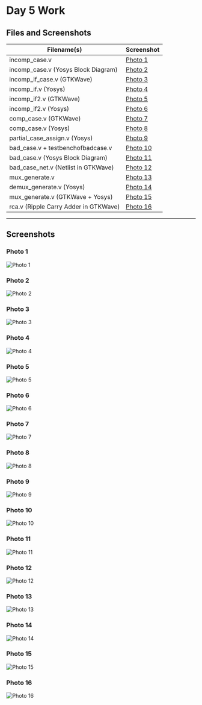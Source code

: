 # Day 5 Work

## Files and Screenshots

| Filename(s)                                 | Screenshot |
|---------------------------------------------|------------|
| incomp_case.v                            | [Photo 1](#photo-1) |
| incomp_case.v (Yosys Block Diagram)      | [Photo 2](#photo-2) |
| incomp_if_case.v (GTKWave)            | [Photo 3](#photo-3) |
| incomp_if.v (Yosys)                  | [Photo 4](#photo-4) |
| incomp_if2.v (GTKWave)               | [Photo 5](#photo-5) |
| incomp_if2.v (Yosys)                 | [Photo 6](#photo-6) |
| comp_case.v (GTKWave)                    | [Photo 7](#photo-7) |
| comp_case.v (Yosys)                      | [Photo 8](#photo-8) |
| partial_case_assign.v (Yosys)               | [Photo 9](#photo-9) |
| bad_case.v + testbenchofbadcase.v            | [Photo 10](#photo-10) |
| bad_case.v (Yosys Block Diagram)               | [Photo 11](#photo-11) |
| bad_case_net.v (Netlist in GTKWave)                | [Photo 12](#photo-12) |
| mux_generate.v                             | [Photo 13](#photo-13) |
| demux_generate.v (Yosys)                   | [Photo 14](#photo-14) |
| mux_generate.v (GTKWave + Yosys)           | [Photo 15](#photo-15) |
| rca.v (Ripple Carry Adder in GTKWave)       | [Photo 16](#photo-16) |

---

## Screenshots

### Photo 1
![Photo 1](https://github.com/Dhiraj4-alt/vsd_RISC_V_week1/blob/day5_Labs/Screenshot_2025-09-27_13-06-41.png)

### Photo 2
![Photo 2](https://github.com/Dhiraj4-alt/vsd_RISC_V_week1/blob/day5_Labs/Screenshot_2025-09-27_13-12-01.png)

### Photo 3
![Photo 3](https://github.com/Dhiraj4-alt/vsd_RISC_V_week1/blob/day5_Labs/Screenshot_2025-09-27_13-37-03.png)

### Photo 4
![Photo 4](https://github.com/Dhiraj4-alt/vsd_RISC_V_week1/blob/day5_Labs/Screenshot_2025-09-27_13-40-28.png)

### Photo 5
![Photo 5](https://github.com/Dhiraj4-alt/vsd_RISC_V_week1/blob/day5_Labs/Screenshot_2025-09-27_13-50-51.png)

### Photo 6
![Photo 6](https://github.com/Dhiraj4-alt/vsd_RISC_V_week1/blob/day5_Labs/Screenshot_2025-09-27_13-52-32.png)

### Photo 7
![Photo 7](https://github.com/Dhiraj4-alt/vsd_RISC_V_week1/blob/day5_Labs/Screenshot_2025-09-27_14-01-50.png)

### Photo 8
![Photo 8](https://github.com/Dhiraj4-alt/vsd_RISC_V_week1/blob/day5_Labs/Screenshot_2025-09-27_14-03-38.png)

### Photo 9
![Photo 9](https://github.com/Dhiraj4-alt/vsd_RISC_V_week1/blob/day5_Labs/Screenshot_2025-09-27_14-52-04.png)

### Photo 10
![Photo 10](https://github.com/Dhiraj4-alt/vsd_RISC_V_week1/blob/day5_Labs/Screenshot_2025-09-27_15-21-59.png)

### Photo 11
![Photo 11](https://github.com/Dhiraj4-alt/vsd_RISC_V_week1/blob/day5_Labs/Screenshot_2025-09-27_15-27-58.png)

### Photo 12
![Photo 12](https://github.com/Dhiraj4-alt/vsd_RISC_V_week1/blob/day5_Labs/Screenshot_2025-09-27_15-30-37.png)

### Photo 13
![Photo 13](https://github.com/Dhiraj4-alt/vsd_RISC_V_week1/blob/day5_Labs/Screenshot_2025-09-27_16-14-28.png)

### Photo 14
![Photo 14](https://github.com/Dhiraj4-alt/vsd_RISC_V_week1/blob/day5_Labs/Screenshot_2025-09-27_16-22-30.png)

### Photo 15
![Photo 15](https://github.com/Dhiraj4-alt/vsd_RISC_V_week1/blob/day5_Labs/Screenshot_2025-09-27_16-24-39.png)

### Photo 16
![Photo 16](https://github.com/Dhiraj4-alt/vsd_RISC_V_week1/blob/day5_Labs/Screenshot_2025-09-27_16-34-15.png)
